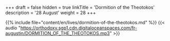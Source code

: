+++
draft = false
hidden = true
linkTitle = 'Dormition of the Theotokos'
description = '28 August'
weight = 28
+++

{{% include file="content/en/lives/dormition-of-the-theotokos.md" %}}
{{< audio "https://orthodoxy.sgp1.cdn.digitaloceanspaces.com/fr-augustin/DORMITION_OF_THE_THEOTOKOS.mp3" >}}
